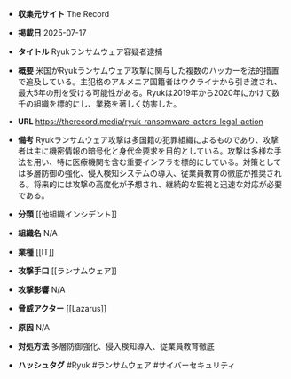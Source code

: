 - **収集元サイト**
The Record

- **掲載日**
2025-07-17

- **タイトル**
Ryukランサムウェア容疑者逮捕

- **概要**
米国がRyukランサムウェア攻撃に関与した複数のハッカーを法的措置で追及している。主犯格のアルメニア国籍者はウクライナから引き渡され、最大5年の刑を受ける可能性がある。Ryukは2019年から2020年にかけて数千の組織を標的にし、業務を著しく妨害した。

- **URL**
https://therecord.media/ryuk-ransomware-actors-legal-action

- **備考**
Ryukランサムウェア攻撃は多国籍の犯罪組織によるものであり、攻撃者は主に機密情報の暗号化と身代金要求を目的としている。攻撃は多様な手法を用い、特に医療機関を含む重要インフラを標的にしている。対策としては多層防御の強化、侵入検知システムの導入、従業員教育の徹底が推奨される。将来的には攻撃の高度化が予想され、継続的な監視と迅速な対応が必要である。

- **分類**
[[他組織インシデント]]

- **組織名**
N/A

- **業種**
[[IT]]

- **攻撃手口**
[[ランサムウェア]]

- **攻撃影響**
N/A

- **脅威アクター**
[[Lazarus]]

- **原因**
N/A

- **対処方法**
多層防御強化、侵入検知導入、従業員教育徹底

- **ハッシュタグ**
#Ryuk #ランサムウェア #サイバーセキュリティ
